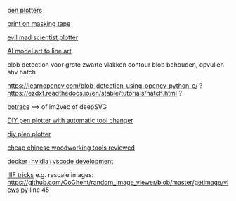 [pen plotters](https://uunatek.com/top-5-best-axidraw-xy-plotter-pen-plotter-alternatives/)

[print on masking tape](https://hackaday.com/2022/05/09/all-the-sticky-labels-you-could-ever-need-no-drm-just-masking-tape/)

[evil mad scientist plotter](https://shop.evilmadscientist.com/)

[AI model art to line art](https://github.com/vijishmadhavan/ArtLine)

blob detection voor grote zwarte vlakken
contour blob behouden, opvullen ahv hatch

https://learnopencv.com/blob-detection-using-opencv-python-c/ ?
https://ezdxf.readthedocs.io/en/stable/tutorials/hatch.html ?


[potrace](https://pypi.org/project/pypotrace/) ==> of im2vec of deepSVG

[DIY pen plotter with automatic tool changer](https://www.youtube.com/watch?v=virDtVVt2Xo)

[diy plen plotter](https://www.youtube.com/watch?v=u26Wt8eY5zc)

[cheap chinese woodworking tools reviewed](https://www.hookedonwood.online/China-Tools/)

[docker+nvidia+vscode development](https://blog.roboflow.com/nvidia-docker-vscode-pytorch/)



[IIIF tricks](https://iiif.io/api/image/3.0/)
e.g. rescale images: https://github.com/CoGhent/random_image_viewer/blob/master/getimage/views.py line 45
